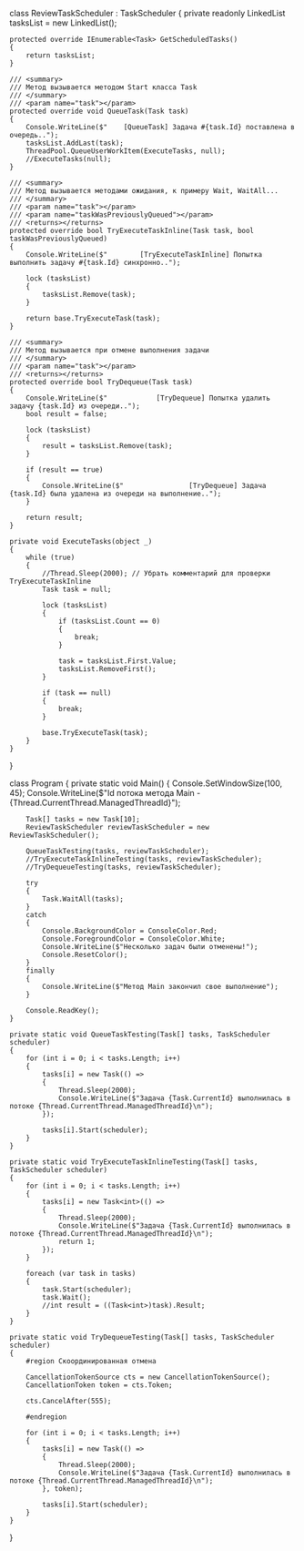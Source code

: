 
class ReviewTaskScheduler : TaskScheduler
{
    private readonly LinkedList<Task> tasksList = new LinkedList<Task>();

    protected override IEnumerable<Task> GetScheduledTasks()
    {
        return tasksList;
    }

    /// <summary>
    /// Метод вызывается методом Start класса Task
    /// </summary>
    /// <param name="task"></param>
    protected override void QueueTask(Task task)
    {
        Console.WriteLine($"    [QueueTask] Задача #{task.Id} поставлена в очередь..");
        tasksList.AddLast(task);
        ThreadPool.QueueUserWorkItem(ExecuteTasks, null);
        //ExecuteTasks(null);
    }

    /// <summary>
    /// Метод вызывается методами ожидания, к примеру Wait, WaitAll...
    /// </summary>
    /// <param name="task"></param>
    /// <param name="taskWasPreviouslyQueued"></param>
    /// <returns></returns>
    protected override bool TryExecuteTaskInline(Task task, bool taskWasPreviouslyQueued)
    {
        Console.WriteLine($"        [TryExecuteTaskInline] Попытка выполнить задачу #{task.Id} синхронно..");

        lock (tasksList)
        {
            tasksList.Remove(task);
        }

        return base.TryExecuteTask(task);
    }

    /// <summary>
    /// Метод вызывается при отмене выполнения задачи
    /// </summary>
    /// <param name="task"></param>
    /// <returns></returns>
    protected override bool TryDequeue(Task task)
    {
        Console.WriteLine($"            [TryDequeue] Попытка удалить задачу {task.Id} из очереди..");
        bool result = false;

        lock (tasksList)
        {
            result = tasksList.Remove(task);
        }

        if (result == true)
        {
            Console.WriteLine($"                [TryDequeue] Задача {task.Id} была удалена из очереди на выполнение..");
        }

        return result;
    }

    private void ExecuteTasks(object _)
    {
        while (true)
        {
            //Thread.Sleep(2000); // Убрать комментарий для проверки TryExecuteTaskInline
            Task task = null;

            lock (tasksList)
            {
                if (tasksList.Count == 0)
                {
                    break;
                }

                task = tasksList.First.Value;
                tasksList.RemoveFirst();
            }

            if (task == null)
            {
                break;
            }

            base.TryExecuteTask(task);
        }
    }
}

class Program
{
    private static void Main()
    {
        Console.SetWindowSize(100, 45);
        Console.WriteLine($"Id потока метода Main - {Thread.CurrentThread.ManagedThreadId}");

        Task[] tasks = new Task[10];
        ReviewTaskScheduler reviewTaskScheduler = new ReviewTaskScheduler();

        QueueTaskTesting(tasks, reviewTaskScheduler);
        //TryExecuteTaskInlineTesting(tasks, reviewTaskScheduler);
        //TryDequeueTesting(tasks, reviewTaskScheduler);

        try
        {
            Task.WaitAll(tasks);
        }
        catch
        {
            Console.BackgroundColor = ConsoleColor.Red;
            Console.ForegroundColor = ConsoleColor.White;
            Console.WriteLine($"Несколько задач были отменены!");
            Console.ResetColor();
        }
        finally
        {
            Console.WriteLine($"Метод Main закончил свое выполнение");
        }

        Console.ReadKey();
    }

    private static void QueueTaskTesting(Task[] tasks, TaskScheduler scheduler)
    {
        for (int i = 0; i < tasks.Length; i++)
        {
            tasks[i] = new Task(() =>
            {
                Thread.Sleep(2000);
                Console.WriteLine($"Задача {Task.CurrentId} выполнилась в потоке {Thread.CurrentThread.ManagedThreadId}\n");
            });

            tasks[i].Start(scheduler);
        }
    }

    private static void TryExecuteTaskInlineTesting(Task[] tasks, TaskScheduler scheduler)
    {
        for (int i = 0; i < tasks.Length; i++)
        {
            tasks[i] = new Task<int>(() =>
            {
                Thread.Sleep(2000);
                Console.WriteLine($"Задача {Task.CurrentId} выполнилась в потоке {Thread.CurrentThread.ManagedThreadId}\n");
                return 1;
            });
        }

        foreach (var task in tasks)
        {
            task.Start(scheduler);
            task.Wait();
            //int result = ((Task<int>)task).Result;
        }
    }

    private static void TryDequeueTesting(Task[] tasks, TaskScheduler scheduler)
    {
        #region Скоординированная отмена

        CancellationTokenSource cts = new CancellationTokenSource();
        CancellationToken token = cts.Token;

        cts.CancelAfter(555);

        #endregion

        for (int i = 0; i < tasks.Length; i++)
        {
            tasks[i] = new Task(() =>
            {
                Thread.Sleep(2000);
                Console.WriteLine($"Задача {Task.CurrentId} выполнилась в потоке {Thread.CurrentThread.ManagedThreadId}\n");
            }, token);

            tasks[i].Start(scheduler);
        }
    }
}
